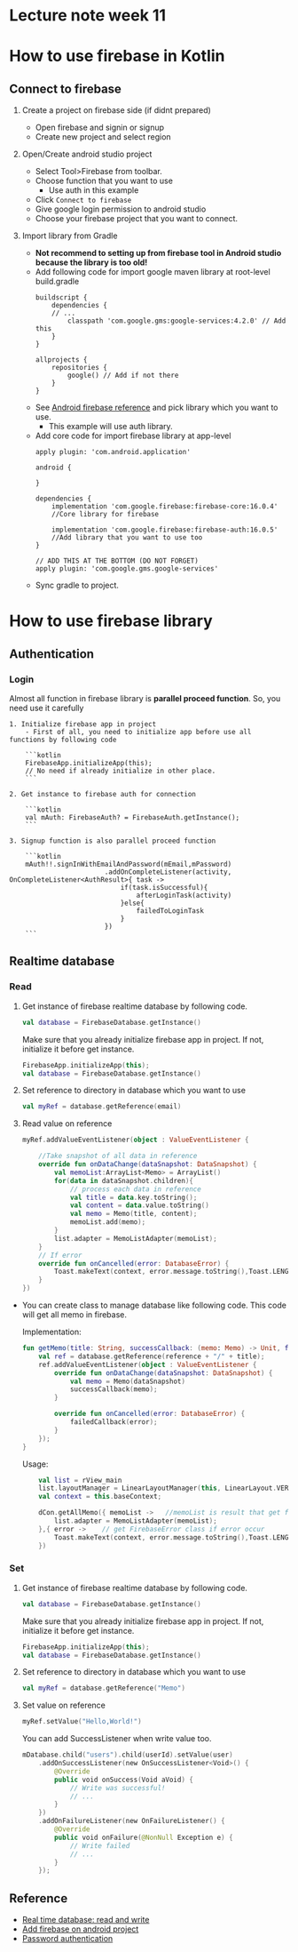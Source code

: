 # Lecture note week 11
# How to use firebase in Kotlin

## Connect to firebase
1. Create a project on firebase side (if didnt prepared)
    - Open firebase and signin or signup
    - Create new project and select region

2. Open/Create android studio project
    - Select Tool>Firebase from toolbar.
    - Choose function that you want to use
        - Use auth in this example
    - Click `Connect to firebase`
    - Give google login permission to android studio
    - Choose your firebase project that you want to connect.

3. Import library from Gradle
    - **Not recommend to setting up from firebase tool in Android studio because the library is too old!**
    - Add following code for import google maven library at root-level build.gradle
        ```Gradle
        buildscript {
            dependencies {
            // ...
                classpath 'com.google.gms:google-services:4.2.0' // Add this
            }
        }

        allprojects {
            repositories {
                google() // Add if not there
            }
        }
        ```
    - See [Android firebase reference](https://firebase.google.com/docs/android/setup?authuser=0) and pick library which you want to use.
        - This example will use auth library.
    - Add core code for import firebase library at app-level 
        ```Gradle
        apply plugin: 'com.android.application'

        android {

        }

        dependencies {
            implementation 'com.google.firebase:firebase-core:16.0.4' 
            //Core library for firebase

            implementation 'com.google.firebase:firebase-auth:16.0.5' 
            //Add library that you want to use too
        }

        // ADD THIS AT THE BOTTOM (DO NOT FORGET)
        apply plugin: 'com.google.gms.google-services'
        ```
    - Sync gradle to project.

# How to use firebase library
## Authentication 

### Login
Almost all function in firebase library is **parallel proceed function**. So, you need use it carefully

    1. Initialize firebase app in project
        - First of all, you need to initialize app before use all functions by following code

        ```kotlin
        FirebaseApp.initializeApp(this); 
        // No need if already initialize in other place.
        ```

    2. Get instance to firebase auth for connection

        ```kotlin
        val mAuth: FirebaseAuth? = FirebaseAuth.getInstance();
        ```

    3. Signup function is also parallel proceed function

        ```kotlin
        mAuth!!.signInWithEmailAndPassword(mEmail,mPassword)
                            .addOnCompleteListener(activity, OnCompleteListener<AuthResult>{ task ->
                                if(task.isSuccessful){
                                    afterLoginTask(activity)
                                }else{
                                    failedToLoginTask
                                }
                            })
        ```

## Realtime database
### Read 
1. Get instance of firebase realtime database by following code.

    ```kotlin
    val database = FirebaseDatabase.getInstance()
    ```

    Make sure that you already initialize firebase app in project. If not, initialize it before get instance.

    ```kotlin
    FirebaseApp.initializeApp(this); 
    val database = FirebaseDatabase.getInstance()
    ```

2. Set reference to directory in database which you want to use

    ```kotlin
    val myRef = database.getReference(email)
    ```

3. Read value on reference

    ```kotlin
    myRef.addValueEventListener(object : ValueEventListener {

        //Take snapshot of all data in reference
        override fun onDataChange(dataSnapshot: DataSnapshot) {
            val memoList:ArrayList<Memo> = ArrayList()
            for(data in dataSnapshot.children){
                // process each data in reference
                val title = data.key.toString();
                val content = data.value.toString()
                val memo = Memo(title, content);
                memoList.add(memo);
            }
            list.adapter = MemoListAdapter(memoList);
        }
        // If error
        override fun onCancelled(error: DatabaseError) {
            Toast.makeText(context, error.message.toString(),Toast.LENGTH_LONG);
        }
    })
    ```

- You can create class to manage database like following code. This code will get all memo in firebase.
    
    Implementation:
    ```kotlin
    fun getMemo(title: String, successCallback: (memo: Memo) -> Unit, failedCallback: (error: DatabaseError) -> Unit) {
        val ref = database.getReference(reference + "/" + title);
        ref.addValueEventListener(object : ValueEventListener {
            override fun onDataChange(dataSnapshot: DataSnapshot) {
                val memo = Memo(dataSnapshot)
                successCallback(memo);
            }

            override fun onCancelled(error: DatabaseError) {
                failedCallback(error);
            }
        });
    }
    ```

    Usage:
    ```kotlin
        val list = rView_main
        list.layoutManager = LinearLayoutManager(this, LinearLayout.VERTICAL, false)
        val context = this.baseContext;

        dCon.getAllMemo({ memoList ->   //memoList is result that get from firebase.
            list.adapter = MemoListAdapter(memoList);
        },{ error ->    // get FirebaseError class if error occur
            Toast.makeText(context, error.message.toString(),Toast.LENGTH_LONG);
        })
    ```

### Set
1. Get instance of firebase realtime database by following code.

    ```kotlin
    val database = FirebaseDatabase.getInstance()
    ```

    Make sure that you already initialize firebase app in project. If not, initialize it before get instance.

    ```kotlin
    FirebaseApp.initializeApp(this); 
    val database = FirebaseDatabase.getInstance()
    ```

2. Set reference to directory in database which you want to use

    ```kotlin
    val myRef = database.getReference("Memo")
    ```

3. Set value on reference

    ```kotlin
    myRef.setValue("Hello,World!")
    ```

    You can add SuccessListener when write value too.
    ```kotlin
    mDatabase.child("users").child(userId).setValue(user)
        .addOnSuccessListener(new OnSuccessListener<Void>() {
            @Override
            public void onSuccess(Void aVoid) {
                // Write was successful!
                // ...
            }
        })
        .addOnFailureListener(new OnFailureListener() {
            @Override
            public void onFailure(@NonNull Exception e) {
                // Write failed
                // ...
            }
        });
    ```

## Reference
 - [Real time database: read and write](https://firebase.google.com/docs/database/android/read-and-write)
 - [Add firebase on android project](https://firebase.google.com/docs/android/setup)
 - [Password authentication](https://firebase.google.com/docs/auth/android/password-auth)